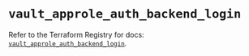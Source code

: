 # `vault_approle_auth_backend_login`

Refer to the Terraform Registry for docs: [`vault_approle_auth_backend_login`](https://registry.terraform.io/providers/hashicorp/vault/4.7.0/docs/resources/approle_auth_backend_login).
